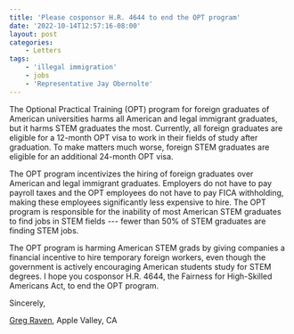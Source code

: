 ```yaml
---
title: 'Please cosponsor H.R. 4644 to end the OPT program'
date: '2022-10-14T12:57:16-08:00'
layout: post
categories:
    - Letters
tags:
    - 'illegal immigration'
    - jobs
    - 'Representative Jay Obernolte'
---
```


The Optional Practical Training (OPT) program for foreign graduates of American universities harms all American and legal immigrant graduates, but it harms STEM graduates the most. Currently, all foreign graduates are eligible for a 12-month OPT visa to work in their fields of study after graduation. To make matters much worse, foreign STEM graduates are eligible for an additional 24-month OPT visa.

The OPT program incentivizes the hiring of foreign graduates over American and legal immigrant graduates. Employers do not have to pay payroll taxes and the OPT employees do not have to pay FICA withholding, making these employees significantly less expensive to hire. The OPT program is responsible for the inability of most American STEM graduates to find jobs in STEM fields --- fewer than 50% of STEM graduates are finding STEM jobs.

The OPT program is harming American STEM grads by giving companies a financial incentive to hire temporary foreign workers, even though the government is actively encouraging American students study for STEM degrees. I hope you cosponsor H.R. 4644, the Fairness for High-Skilled Americans Act, to end the OPT program.

Sincerely,

[Greg Raven](https://www.gregraven.org/), Apple Valley, CA